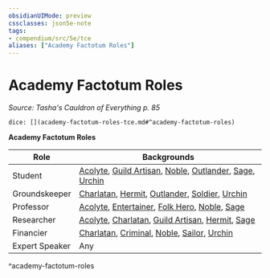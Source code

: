 ```yaml
---
obsidianUIMode: preview
cssclasses: json5e-note
tags:
- compendium/src/5e/tce
aliases: ["Academy Factotum Roles"]
---
```

# Academy Factotum Roles
*Source: Tasha's Cauldron of Everything p. 85* 

`dice: [](academy-factotum-roles-tce.md#^academy-factotum-roles)`

**Academy Factotum Roles**

| Role | Backgrounds |
|------|-------------|
| Student | [Acolyte](/2-Mechanics/CLI/backgrounds/acolyte.md), [Guild Artisan](/2-Mechanics/CLI/backgrounds/guild-artisan.md), [Noble](/2-Mechanics/CLI/backgrounds/noble.md), [Outlander](/2-Mechanics/CLI/backgrounds/outlander.md), [Sage](/2-Mechanics/CLI/backgrounds/sage.md), [Urchin](/2-Mechanics/CLI/backgrounds/urchin.md) |
| Groundskeeper | [Charlatan](/2-Mechanics/CLI/backgrounds/charlatan.md), [Hermit](/2-Mechanics/CLI/backgrounds/hermit.md), [Outlander](/2-Mechanics/CLI/backgrounds/outlander.md), [Soldier](/2-Mechanics/CLI/backgrounds/soldier.md), [Urchin](/2-Mechanics/CLI/backgrounds/urchin.md) |
| Professor | [Acolyte](/2-Mechanics/CLI/backgrounds/acolyte.md), [Entertainer](/2-Mechanics/CLI/backgrounds/entertainer.md), [Folk Hero](/2-Mechanics/CLI/backgrounds/folk-hero.md), [Noble](/2-Mechanics/CLI/backgrounds/noble.md), [Sage](/2-Mechanics/CLI/backgrounds/sage.md) |
| Researcher | [Acolyte](/2-Mechanics/CLI/backgrounds/acolyte.md), [Charlatan](/2-Mechanics/CLI/backgrounds/charlatan.md), [Guild Artisan](/2-Mechanics/CLI/backgrounds/guild-artisan.md), [Hermit](/2-Mechanics/CLI/backgrounds/hermit.md), [Sage](/2-Mechanics/CLI/backgrounds/sage.md) |
| Financier | [Charlatan](/2-Mechanics/CLI/backgrounds/charlatan.md), [Criminal](/2-Mechanics/CLI/backgrounds/criminal.md), [Noble](/2-Mechanics/CLI/backgrounds/noble.md), [Sailor](/2-Mechanics/CLI/backgrounds/sailor.md), [Urchin](/2-Mechanics/CLI/backgrounds/urchin.md) |
| Expert Speaker | Any |
^academy-factotum-roles